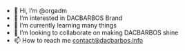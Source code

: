 - 👋 Hi, I’m @orgadm
- 👀 I’m interested in DACBARBOS Brand
- 🌱 I’m currently learning many things
- 💞️ I’m looking to collaborate on making DACBARBOS shine
- 📫 How to reach me contact@dacbarbos.info

<!---
orgadm/orgadm is a ✨ special ✨ repository because its `README.md` (this file) appears on your GitHub profile.
You can click the Preview link to take a look at your changes.
--->
